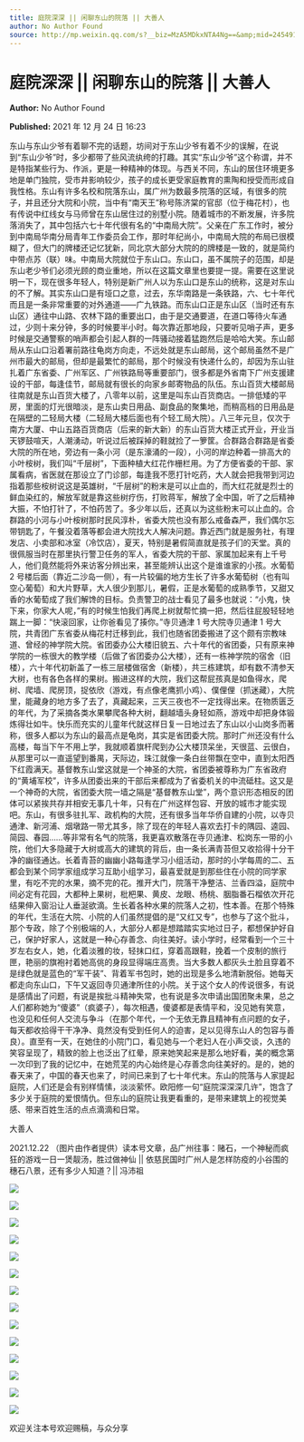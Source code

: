 ```yaml
---
title: 庭院深深 || 闲聊东山的院落 || 大善人
author: No Author Found
source: http://mp.weixin.qq.com/s?__biz=MzA5MDkxNTA4Ng==&amp;mid=2454911833&amp;idx=1&amp;sn=0cb6128a97e49c7b45a4275ce64befa4&amp;chksm=87a23338b0d5ba2efdb70bfd2cbe94421cd22e8f075b9530a87f85e5b67ab03acdb91e8c6825#rd
---
```


# 庭院深深 || 闲聊东山的院落 || 大善人

**Author:** No Author Found

**Published:** 2021 年 12 月 24 日 16:23

东山与东山少爷有着聊不完的话题，坊间对于东山少爷有着不少的误解，在说到“东山少爷”时，多少都带了些风流纨绔的打趣。其实“东山少爷”这个称谓，并不是特指某些行为、作派，更是一种精神的体现。与西关不同，东山的居住环境更多地是单门独院，受市井影响较少，孩子的成长更受家庭教育的熏陶和授受而形成自我性格。东山有许多名校和院落东山，属广州为数最多院落的区域，有很多的院子，并且还分大院和小院，当中有“南天王”称号陈济棠的官邸（位于梅花村），也有传说中红线女与马师曾在东山居住过的别墅小院。随着城市的不断发展，许多院落消失了，其中包括六七十年代很有名的“中南局大院”。父亲在广东工作时，被分到中南局华南分局青年工作委员会工作，那时年纪尚小，中南局大院的布局已很模糊了，但大门的牌楼还记忆犹新，同北京大部分大院的的牌楼是一致的，就是简约中带点苏（联）味。中南局大院就位于东山口。东山口，虽不属院子的范围，却是东山老少爷们必须光顾的商业重地，所以在这篇文章里也要提一提。需要在这里说明一下，现在很多年轻人，特别是新广州人以为东山口是东山的统称，这是对东山的不了解。其实东山口是有垭口之意，过去，东华南路是一条铁路，六、七十年代而且是一条非常重要的对外通道——广九铁路。而东山口正是东山区（当时还有东山区）通往中山路、农林下路的重要出口，由于是交通要道，在道口等待火车通过，少则十来分钟，多的时候要半小时。每次靠近那地段，只要听见哨子声，更多时候是交通警察的哨声都会引起人群的一阵骚动接着猛跑然后是哈哈大笑。东山邮局从东山口沿着署前路往龟岗方向走，不远处就是东山邮局，这个邮局虽然不是广州市最大的邮局，但却是最繁忙的邮局，那个时候没有快递什么的，却因为东山驻扎着广东省委、广州军区、广州铁路局等重要部门，很多都是外省南下广州支援建设的干部，每逢佳节，邮局就有很长的向家乡邮寄物品的队伍。东山百货大楼邮局往南就是东山百货大楼了，八零年以前，这里是叫东山百货商店。一排低矮的平房，里面的灯光很暗淡，是东山卖日用品、副食品的聚集地，而稍高档的日用品是在隔壁的二轻局大楼（二轻局大楼后面也有个轻工局大院）。八三年元旦，仅次于南方大厦、中山五路百货商店（后来的新大新）的东山百货大楼正式开业，开业当天锣鼓喧天，人潮湧动，听说过后被踩掉的鞋就捡了一箩筐。合群路合群路是省委大院的所在地，旁边有一条小河（是东濠涌的一段），小河的岸边种着一排高大的小叶桉树，我们叫“千层树”，下面种植大红花作栅栏用。为了方便省委的干部、家属看病，省医就在那设立了门诊部，每逢我不愿打针吃药，大人就会把我带到河边指着那些桉树说这是英雄树，“千层树”的粉末是可以止血的，而大红花就是烈士的鲜血染红的，解放军就是靠这些树疗伤，打败蒋军，解放了全中国，听了之后精神大振，不怕打针了，不怕药苦了。多少年以后，还真以为这些粉末可以止血的。合群路的小河与小叶桉树那时民风淳朴，省委大院也没有那么戒备森严，我们偶尔忘带钥匙了，午餐没着落等都会进大院找大人解决问题。靠近西门就是服务社，有理发店、小卖部和冰室（冷饮店），夏天，特别是暑假简直就是孩子们的天堂。真的很佩服当时在那里执行警卫任务的军人，省委大院的干部、家属加起来有上千号人，他们竟然能将外来访客分辨出来，甚至能辨认出这个是谁谁家的小孩。水葡萄 2 号楼后面（靠近二沙岛一侧），有一片较偏的地方生长了许多水葡萄树（也有叫空心葡萄）和大片野草，大人很少到那儿，暑假，正是水葡萄的成熟季节，又甜又香的水葡萄成了我们解馋的目标。负责警卫的战士看见了最多也就说：“小鬼，快下来，你家大人呢，”有的时候生怕我们再爬上树就帮忙摘一把，然后往屁股轻轻地踹上一脚：“快滚回家，让你爸看见了揍你。”寺贝通津 1 号大院寺贝通津 1 号大院，共青团广东省委从梅花村迁移到此，我们也随省团委搬进了这个颇有宗教味道、曾经的神学院大院。省团委办公大楼旧貌五、六十年代的省团委，只有原来神学院的一栋很大的教学楼（后做了省团委办公大楼），还有一栋神学院的宿舍（旧楼），六十年代初新盖了一栋三层楼做宿舍（新楼），共三栋建筑，却有数不清参天大树，也有各色各样的果树。搬进这样的大院，我们这帮屁孩真是如鱼得水，爬树、爬墙、爬房顶，捉依欣（游戏，有点像老鹰抓小鸡）、僕俚俚（抓迷藏），大院里，能藏身的地方多了去了，真藏起来，三天三夜也不一定找得出来。在物质匮乏的年代，为了采摘各类水果攀爬各种大树，翻越墙头身轻如燕，游戏中却把身体锻炼得壮如牛。快乐而充实的儿童年代就这样日复一日地过去了东山以小山岗多而著称，很多人都以为东山的最高点是龟岗，其实是省团委大院。那时广州还没有什么高楼，每当下午不用上学，我就顺着旗杆爬到办公大楼顶呆坐，天很蓝、云很白，从那里可以一直遥望到番禺，天际边，珠江就像一条白丝带飘在空中，直到太阳西下红霞满天。基督教东山堂这就是一个神圣的大院，省团委被尊称为广东省政府的“黄埔军校”，许多从团委出来的干部后来都成为了省委机关的中流砥柱。这又是一个神奇的大院，省团委大院一墙之隔是“基督教东山堂”，两个意识形态相反的团体可以紧挨共存并相安无事几十年，只有在广州这样包容、开放的城市才能实现吧。东山，有很多驻扎军、政机构的大院，还有很多当年华侨自建的小院，以寺贝通津、新河浦、烟墩路一带尤其多，除了现在的年轻人喜欢去打卡的隅园、逵园、简园、春园……等非常有名气的院落，我更喜欢散落在寺贝通津、松岗东一带的小院，他们大多隐藏于大树或高大的建筑的背后，由一条长满青苔但又收拾得十分干净的幽径通达。长着青苔的幽幽小路每逢学习小组活动，那时的小学每周的二、五都会到某个同学家组成学习互助小组学习，最喜爱就是到那些住在小院的同学家里，有吃不完的水果，摘不完的花。推开大门，院落干净整洁、兰香四溢，庭院中间必定有花园，大都种上果树，枇杷果、黄皮、龙眼、杨桃、胭脂番石榴依次开花结果伸入窗沿让人垂涎欲滴。生长着各种水果的院落人之初，性本善。在那个特殊的年代，生活在大院、小院的人们虽然提倡的是“又红又专”，也参与了这个批斗，那个专政，除了个别极端的人，大部分人都是想踏踏实实地过日子，都想保护好自己，保护好家人，这就是一种心存善念、向往美好。读小学时，经常看到一个三十岁左右女人，她，化着淡雅的妆，轻抹口红，穿着高跟鞋，挽着一个皮制的旅行匣，艳丽的旗袍衬着她高佻的身段显得端庄高贵。当大多数人都灰头土脸且穿着不是绿色就是蓝色的“军干装”、背着军书包时，她的出现是多么地清新脱俗。她每天都走向东山口，下午又返回寺贝通津所住的小院。关于这个女人的传说很多，有说是感情出了问题，有说是挨批斗精神失常，也有说是多次申请出国团聚未果，总之人们都称她为“傻婆”（疯婆子），每次相遇，傻婆都是表情平和，没见她有笑意，也没见和任何人交流与争斗（在那个年代，一个无依无靠且精神有点问题的女子，每天都收拾得干干净净、竟然没有受到任何人的迫害，足以见得东山人的包容与善良）。直至有一天，在她住的小院门口，看见她与一个老妇人在小声交谈，久违的笑容呈现了，精致的脸上也泛出了红晕，原来她笑起来是那么地好看，美的概念第一次印到了我的记忆中，在她荒芜的内心始终是心存善念向往美好的。是的，她的春天来了，中国的春天也来了，时间已来到了七十年代末。东山的院落与人家提起庭院，人们还是会有别样情愫，淡淡萦怀。欧阳修一句“庭院深深深几许”，饱含了多少关于庭院的爱恨情仇。但东山的庭院让我更看重的，是带来建筑上的视觉美感、带来百姓生活的点点滴滴和日常。

大善人

2021.12.22 （图片由作者提供）读本号文章，品广州往事：赌石，一个神秘而疯狂的游戏一日一煲靓汤，胜过做神仙 || 依慈民国时广州人是怎样防疫的小谷围的穗石八景，还有多少人知道？|| 冯沛祖

![](https://mmbiz.qpic.cn/mmbiz_jpg/PJWG74pLsMZE3N4HiaZXJicQq1Y2y13Bnz0LRjZTO7G7eDbWWibURJRDHibiaChzrZrqTAtIwgGKFibWsD4ZgRzYpYCA/640?wx_fmt=jpeg)

![](https://mmbiz.qpic.cn/mmbiz_jpg/PJWG74pLsMZE3N4HiaZXJicQq1Y2y13BnzeVRoF3UyiagSzNqrza5hHGibEKN5ic8cvcprzqYBNVrhwq3P45c69cN9g/640?wx_fmt=jpeg)

![](https://mmbiz.qpic.cn/mmbiz_jpg/PJWG74pLsMZE3N4HiaZXJicQq1Y2y13BnzD57mkcj8ngItU06r9v2PlX6KeyhZ7Bdxv5gNIrMXECXPpUDQI464icg/640?wx_fmt=jpeg)

![](https://mmbiz.qpic.cn/mmbiz_jpg/PJWG74pLsMZE3N4HiaZXJicQq1Y2y13BnzaU7ngg3gRDojiazU0hNicQywrZqOs8dVBUTQWLpwJv0IOcV4eYibFEYKw/640?wx_fmt=jpeg)

![](https://mmbiz.qpic.cn/mmbiz_jpg/PJWG74pLsMZE3N4HiaZXJicQq1Y2y13BnzN15D8oEWdUgyibehiaO5iabWPNhMic1NblwuSyOXoHImbQuwvjLhDUCqDQ/640?wx_fmt=jpeg)

![](https://mmbiz.qpic.cn/mmbiz_jpg/PJWG74pLsMZE3N4HiaZXJicQq1Y2y13BnzSUwXh0iaCnI1npWZK7wwvAZHbiaC3y382L8Z4DUVfibUGm9HIaK8vbIKg/640?wx_fmt=jpeg)

![](https://mmbiz.qpic.cn/mmbiz_jpg/PJWG74pLsMZE3N4HiaZXJicQq1Y2y13BnzQEAS2lBGP5E5asW11CRpvh9po3778OB6N31UCMUJ0bTZszWZCRA0vA/640?wx_fmt=jpeg)

![](https://mmbiz.qpic.cn/mmbiz_jpg/PJWG74pLsMZE3N4HiaZXJicQq1Y2y13Bnz33Fxob0IZ8icHm4RaRbnXVsToWJ24ErYxcwbu7Z983kRxrclPdOa66w/640?wx_fmt=jpeg)

![](https://mmbiz.qpic.cn/mmbiz_jpg/PJWG74pLsMZE3N4HiaZXJicQq1Y2y13BnzqcS2icHUib0mwlCE8icVDuKSibcFsuJiapuKlzD3X9W09CQNPeHxcCpfdeQ/640?wx_fmt=jpeg)

![](https://mmbiz.qpic.cn/mmbiz_jpg/PJWG74pLsMZE3N4HiaZXJicQq1Y2y13BnzdX3PMctLhiawxicfpDWIDk7mf0dtBueicOibaicyticOyiae22B7vKoUOSeXA/640?wx_fmt=jpeg)

![](https://mmbiz.qpic.cn/mmbiz_jpg/PJWG74pLsMZE3N4HiaZXJicQq1Y2y13Bnz19Mic7qU2eZ8eW97Tk3q5wFd9xzsujcqUAOTyzmEs5gD14ib5iahUsehg/640?wx_fmt=jpeg)

![](https://mmbiz.qpic.cn/mmbiz_jpg/PJWG74pLsMZE3N4HiaZXJicQq1Y2y13BnzOxscXE89PXfRkJVwmnC4X8gBAEGyDN6OkW95jQD1f8iae9dkg9CDZicw/640?wx_fmt=jpeg)

![](https://mmbiz.qpic.cn/mmbiz_jpg/PJWG74pLsMZE3N4HiaZXJicQq1Y2y13BnzfSPkWjktNBgyicVwh2x2nBYFLdACtzRCFGauc3yxYLDXRQpbiaN7fb3g/640?wx_fmt=jpeg)

![](https://mmbiz.qpic.cn/mmbiz_jpg/PJWG74pLsMZE3N4HiaZXJicQq1Y2y13BnzlUOgBoxKuQhibk3Y4J30OZf6Dzds6merUjGUicYsR8F148dic8dowU8Tg/640?wx_fmt=jpeg)

欢迎关注本号欢迎赐稿，与众分享
